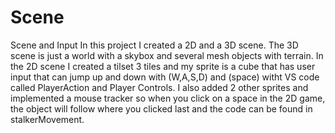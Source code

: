 # Scene
Scene and Input 
In this project I created a 2D and a 3D scene. The 3D scene is just a world with a skybox and several mesh objects with terrain.
In the 2D scene I created a tilset 3 tiles and my sprite is a cube that has user input that can jump up and down with (W,A,S,D) and 
(space) witht VS code called PlayerAction and Player Controls. I also added 2 other sprites and implemented a mouse tracker so when
you click on a space in the 2D game, the object will follow where you clicked last and the code can be found in stalkerMovement. 
